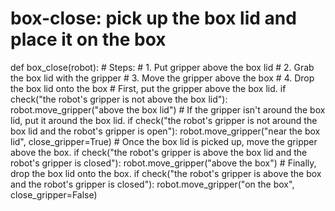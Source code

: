 # box-close: pick up the box lid and place it on the box
def box_close(robot):
    # Steps:
    #  1. Put gripper above the box lid
    #  2. Grab the box lid with the gripper
    #  3. Move the gripper above the box
    #  4. Drop the box lid onto the box
    # First, put the gripper above the box lid.
    if check("the robot's gripper is not above the box lid"):
        robot.move_gripper("above the box lid")
    # If the gripper isn't around the box lid, put it around the box lid.
    if check("the robot's gripper is not around the box lid and the robot's gripper is open"):
        robot.move_gripper("near the box lid", close_gripper=True)
    # Once the box lid is picked up, move the gripper above the box.
    if check("the robot's gripper is above the box lid and the robot's gripper is closed"):
        robot.move_gripper("above the box")
    # Finally, drop the box lid onto the box.
    if check("the robot's gripper is above the box and the robot's gripper is closed"):
        robot.move_gripper("on the box", close_gripper=False)